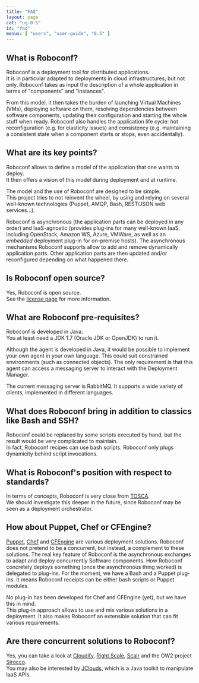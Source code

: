 ```yaml
---
title: "FAQ"
layout: page
cat: "ug-0-5"
id: "faq"
menus: [ "users", "user-guide", "0.5" ]
---
```


## What is Roboconf?

Roboconf is a deployment tool for distributed applications.  
It is in particular adapted to deployments in cloud infrastructures, but not only.
Roboconf takes as input the description of a whole application in terms of "components" and "instances".
  
From this model, it then takes the burden of launching Virtual Machines (VMs), deploying software on them, resolving dependencies 
between software components, updating their configuration and starting the whole stuff when ready. Roboconf also handles the 
application life cycle: hot reconfiguration (e.g. for elasticity issues) and consistency (e.g. maintaining a consistent state 
when a component starts or stops, even accidentally).


## What are its key points?

Roboconf allows to define a model of the application that one wants to deploy.  
It then offers a vision of this model during deployment and at runtime.

The model and the use of Roboconf are designed to be simple.  
This project tries to not reinvent the wheel, by using and relying on several well-known technologies
(Puppet, AMQP, Bash, REST/JSON web services...).

Roboconf is asynchronous (the application parts can be deployed in any order) and IaaS-agnostic (provides plug-ins for
many well-known IaaS, including OpenStack, Amazon WS, Azure, VMWare, as well as an *embedded* deployment plug-in for
on-premise hosts). The asynchronous mechanisms Roboconf supports allow to add and remove dynamically application parts. 
Other application parts are then updated and/or reconfigured depending on what happened there.


## Is Roboconf open source?

Yes, Roboconf is open source.  
See the [license page](../license.html) for more information.


## What are Roboconf pre-requisites?

Roboconf is developed in Java.  
You at least need a JDK 1.7 (Oracle JDK or OpenJDK) to run it.

Although the agent is developed in Java, it would be possible to implement your own agent in your own language.
This could suit constrained environments (such as connected objects). The only requirement is that this agent can
access a messaging server to interact with the Deployment Manager.

The current messaging server is RabbitMQ. It supports a wide variety of clients, implemented in different languages. 


## What does Roboconf bring in addition to classics like Bash and SSH?

Roboconf could be replaced by some scripts executed by hand, but the result would be very complicated to maintain.  
In fact, Roboconf recipes can use bash scripts. Roboconf only plugs dynamicity behind script invocations.


## What is Roboconf's position with respect to standards?

In terms of concepts, Roboconf is very close from [TOSCA](http://en.wikipedia.org/wiki/OASIS_TOSCA).  
We should investigate this deeper in the future, since Roboconf may be seen as a deployment orchestrator.


## How about Puppet, Chef or CFEngine?

[Puppet](http://puppetlabs.com/), [Chef](http://docs.opscode.com/) and [CFEngine](http://cfengine.com/) are various
deployment solutions. Roboconf does not pretend to be a concurrent, but instead, a complement to these solutions. 
The real key feature of Roboconf is the asynchronous exchanges to adapt and deploy concurrently Software components. How
Roboconf concretely deploys something (once the asynchronous thing worked) is delegated to plug-ins. For the moment, we have
a Bash and a Puppet plug-ins. It means Roboconf receipts can be either bash scripts or Puppet modules.

No plug-in has been developed for Chef and CFEngine (yet), but we have this in mind.  
This plug-in approach allows to use and mix various solutions in a deployment. It also
makes Roboconf an extensible solution that can fit various requirements.


## Are there concurrent solutions to Roboconf?

Yes, you can take a look at [Cloudify](http://getcloudify.org/), [Right Scale](http://www.rightscale.com/), [Scalr](http://www.scalr.com/)
and the OW2 project [Sirocco](http://wiki.sirocco.ow2.org/xwiki/bin/view/Main/WebHome).  
You may also be interested by [JClouds](http://jclouds.apache.org/), which is a Java toolkit to manipulate IaaS APIs.
